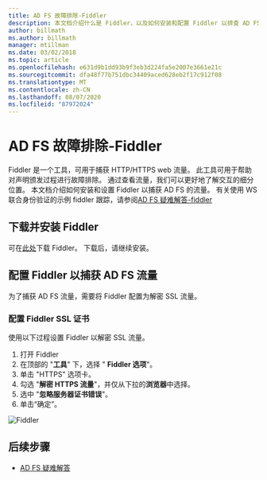 ```yaml
---
title: AD FS 故障排除-Fiddler
description: 本文档介绍什么是 Fiddler，以及如何安装和配置 Fiddler 以排查 AD FS 声明问题
author: billmath
ms.author: billmath
manager: mtillman
ms.date: 03/02/2018
ms.topic: article
ms.openlocfilehash: e631d9b1dd93b9f3eb3d224fa5e2007e3661e21c
ms.sourcegitcommit: dfa48f77b751dbc34409aced628eb2f17c912f08
ms.translationtype: MT
ms.contentlocale: zh-CN
ms.lasthandoff: 08/07/2020
ms.locfileid: "87972024"
---
```

# <a name="ad-fs-troubleshooting---fiddler"></a>AD FS 故障排除-Fiddler
Fiddler 是一个工具，可用于捕获 HTTP/HTTPS web 流量。  此工具可用于帮助对声明颁发过程进行故障排除。  通过查看流量，我们可以更好地了解交互的细分位置。  本文档介绍如何安装和设置 Fiddler 以捕获 AD FS 的流量。  有关使用 WS 联合身份验证的示例 fiddler 跟踪，请参阅[AD FS 疑难解答-fiddler](ad-fs-tshoot-fiddler-ws-fed.md)

## <a name="download-and-install-fiddler"></a>下载并安装 Fiddler
可在[此处](https://www.telerik.com/download/fiddler)下载 Fiddler。  下载后，请继续安装。

## <a name="configure-fiddler-to-capture-ad-fs-traffic"></a>配置 Fiddler 以捕获 AD FS 流量
为了捕获 AD FS 流量，需要将 Fiddler 配置为解密 SSL 流量。

### <a name="configure-the-fiddler-ssl-certificate"></a>配置 Fiddler SSL 证书
 使用以下过程设置 Fiddler 以解密 SSL 流量。

1.  打开 Fiddler
2.  在顶部的 "**工具**" 下，选择 " **Fiddler 选项**"。
3.  单击 "HTTPS" 选项卡。
4.  勾选 "**解密 HTTPS 流量**"，并仅从下拉的**浏览器**中选择。
5.  选中 "**忽略服务器证书错误**"。
6.  单击“确定”。

![Fiddler](media/ad-fs-tshoot-fiddler/fiddler1.png)

## <a name="next-steps"></a>后续步骤

- [AD FS 疑难解答](ad-fs-tshoot-overview.md)
